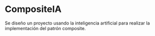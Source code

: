 # CompositeIA
Se diseño un proyecto usando la inteligencia artificial para realizar la implementación del patrón composite.
